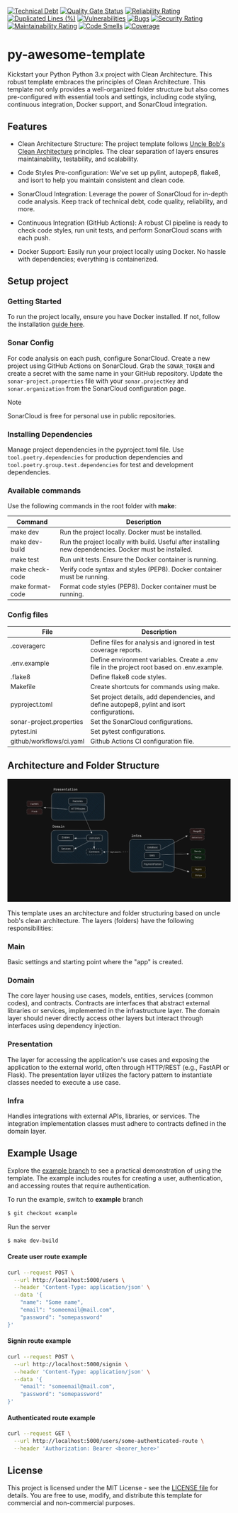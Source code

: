 [![Technical Debt](https://sonarcloud.io/api/project_badges/measure?project=py-awesome-template&metric=sqale_index)](https://sonarcloud.io/summary/new_code?id=py-awesome-template)
[![Quality Gate Status](https://sonarcloud.io/api/project_badges/measure?project=py-awesome-template&metric=alert_status)](https://sonarcloud.io/summary/new_code?id=py-awesome-template)
[![Reliability Rating](https://sonarcloud.io/api/project_badges/measure?project=py-awesome-template&metric=reliability_rating)](https://sonarcloud.io/summary/new_code?id=py-awesome-template)
[![Duplicated Lines (%)](https://sonarcloud.io/api/project_badges/measure?project=py-awesome-template&metric=duplicated_lines_density)](https://sonarcloud.io/summary/new_code?id=py-awesome-template)
[![Vulnerabilities](https://sonarcloud.io/api/project_badges/measure?project=py-awesome-template&metric=vulnerabilities)](https://sonarcloud.io/summary/new_code?id=py-awesome-template)
[![Bugs](https://sonarcloud.io/api/project_badges/measure?project=py-awesome-template&metric=bugs)](https://sonarcloud.io/summary/new_code?id=py-awesome-template)
[![Security Rating](https://sonarcloud.io/api/project_badges/measure?project=py-awesome-template&metric=security_rating)](https://sonarcloud.io/summary/new_code?id=py-awesome-template)
[![Maintainability Rating](https://sonarcloud.io/api/project_badges/measure?project=py-awesome-template&metric=sqale_rating)](https://sonarcloud.io/summary/new_code?id=py-awesome-template)
[![Code Smells](https://sonarcloud.io/api/project_badges/measure?project=py-awesome-template&metric=code_smells)](https://sonarcloud.io/summary/new_code?id=py-awesome-template)
[![Coverage](https://sonarcloud.io/api/project_badges/measure?project=py-awesome-template&metric=coverage)](https://sonarcloud.io/summary/new_code?id=py-awesome-template)

# py-awesome-template

Kickstart your Python Python 3.x project with Clean Architecture. This robust template embraces the principles of Clean Architecture. This template not only provides a well-organized folder structure but also comes pre-configured with essential tools and settings, including code styling, continuous integration, Docker support, and SonarCloud integration.

## Features

- Clean Architecture Structure: The project template follows [Uncle Bob's Clean Architecture](https://blog.cleancoder.com/uncle-bob/2012/08/13/the-clean-architecture.html) principles. The clear separation of layers ensures maintainability, testability, and scalability.

- Code Styles Pre-configuration: We've set up pylint, autopep8, flake8, and isort to help you maintain consistent and clean code.

- SonarCloud Integration: Leverage the power of SonarCloud for in-depth code analysis. Keep track of technical debt, code quality, reliability, and more.

- Continuous Integration (GitHub Actions): A robust CI pipeline is ready to check code styles, run unit tests, and perform SonarCloud scans with each push.

- Docker Support: Easily run your project locally using Docker. No hassle with dependencies; everything is containerized.

## Setup project

### Getting Started

To run the project locally, ensure you have Docker installed. If not, follow the installation [guide here](https://docs.docker.com/engine/install/).

### Sonar Config

For code analysis on each push, configure SonarCloud. Create a new project using GitHub Actions on SonarCloud. Grab the `SONAR_TOKEN` and create a secret with the same name in your GitHub repository. Update the `sonar-project.properties` file with your `sonar.projectKey` and `sonar.organization` from the SonarCloud configuration page.

> [!NOTE]
> SonarCloud is free for personal use in public repositories.

### Installing Dependencies

Manage project dependencies in the pyproject.toml file. Use `tool.poetry.dependencies` for production dependencies and `tool.poetry.group.test.dependencies` for test and development dependencies.

### Available commands

Use the following commands in the root folder with **make**:

| Command          | Description                                                                                             |
| ---------------- | ------------------------------------------------------------------------------------------------------- |
| make dev         | Run the project locally. Docker must be installed.                                                      |
| make dev-build   | Run the project locally with build. Useful after installing new dependencies. Docker must be installed. |
| make test        | Run unit tests. Ensure the Docker container is running.                                                 |
| make check-code  | Verify code syntax and styles (PEP8). Docker container must be running.                                 |
| make format-code | Format code styles (PEP8). Docker container must be running.                                            |

### Config files

| File                     | Description                                                                                  |
| ------------------------ | -------------------------------------------------------------------------------------------- |
| .coveragerc              | Define files for analysis and ignored in test coverage reports.                              |
| .env.example             | Define environment variables. Create a .env file in the project root based on .env.example.  |
| .flake8                  | Define flake8 code styles.                                                                   |
| Makefile                 | Create shortcuts for commands using make.                                                    |
| pyproject.toml           | Set project details, add dependencies, and define autopep8, pylint and isort configurations. |
| sonar-project.properties | Set the SonarCloud configurations.                                                           |
| pytest.ini               | Set pytest configurations.                                                                   |
| github/workflows/ci.yaml | Github Actions CI configuration file.                                                        |

## Architecture and Folder Structure

![Alt text](docs/arc.png "Clean Architeture")

This template uses an architecture and folder structuring based on uncle bob's clean architecture.
The layers (folders) have the following responsibilities:

### Main

Basic settings and starting point where the "app" is created.

### Domain

The core layer housing use cases, models, entities, services (common codes), and contracts. Contracts are interfaces that abstract external libraries or services, implemented in the infrastructure layer. The domain layer should never directly access other layers but interact through interfaces using dependency injection.

### Presentation

The layer for accessing the application's use cases and exposing the application to the external world, often through HTTP/REST (e.g., FastAPI or Flask). The presentation layer utilizes the factory pattern to instantiate classes needed to execute a use case.

### Infra

Handles integrations with external APIs, libraries, or services. The integration implementation classes must adhere to contracts defined in the domain layer.

## Example Usage

Explore the [example branch](https://github.com/mathmed/py-awesome-template/tree/example) to see a practical demonstration of using the template. The example includes routes for creating a user, authentication, and accessing routes that require authentication.

To run the example, switch to **example** branch

```sh
$ git checkout example
```

Run the server

```sh
$ make dev-build
```

#### Create user route example

```sh
curl --request POST \
  --url http://localhost:5000/users \
  --header 'Content-Type: application/json' \
  --data '{
	"name": "Some name",
	"email": "someemail@mail.com",
	"password": "somepassword"
}'
```

#### Signin route example

```sh
curl --request POST \
  --url http://localhost:5000/signin \
  --header 'Content-Type: application/json' \
  --data '{
	"email": "someemail@mail.com",
	"password": "somepassword"
}'
```

#### Authenticated route example

```sh
curl --request GET \
  --url http://localhost:5000/users/some-authenticated-route \
  --header 'Authorization: Bearer <bearer_here>'
```

## License

This project is licensed under the MIT License - see the [LICENSE file](LICENSE) for details. You are free to use, modify, and distribute this template for commercial and non-commercial purposes.
